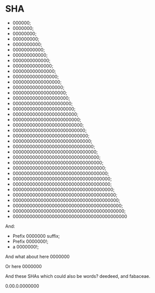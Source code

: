 # SHA

*   000000;
*   0000000;
*   00000000;
*   000000000;
*   0000000000;
*   00000000000;
*   000000000000;
*   0000000000000;
*   00000000000000;
*   000000000000000;
*   0000000000000000;
*   00000000000000000;
*   000000000000000000;
*   0000000000000000000;
*   00000000000000000000;
*   000000000000000000000;
*   0000000000000000000000;
*   00000000000000000000000;
*   000000000000000000000000;
*   0000000000000000000000000;
*   00000000000000000000000000;
*   000000000000000000000000000;
*   0000000000000000000000000000;
*   00000000000000000000000000000;
*   000000000000000000000000000000;
*   0000000000000000000000000000000;
*   00000000000000000000000000000000;
*   000000000000000000000000000000000;
*   0000000000000000000000000000000000;
*   00000000000000000000000000000000000;
*   00000000000000000000000000000000000;
*   000000000000000000000000000000000000;
*   0000000000000000000000000000000000000;
*   00000000000000000000000000000000000000;
*   000000000000000000000000000000000000000;
*   0000000000000000000000000000000000000000;
*   00000000000000000000000000000000000000000

And:

*   Prefix 0000000 suffix;
*   Prefix 0000000!;
*   a 0000000!;

And what about here
0000000

Or here
    0000000

And these SHAs which could also be words? deedeed, and fabaceae.

0.00.0.0000000
